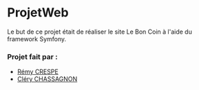 # ProjetWeb
Le but de ce projet était de réaliser le site Le Bon Coin à l'aide du framework Symfony.


### Projet fait par : 
- [Rémy CRESPE](https://github.com/RemyCrespe)
- [Cléry CHASSAGNON](https://github.com/Tunderping)
